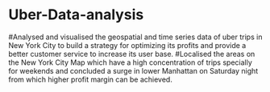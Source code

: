 # Uber-Data-analysis
#Analysed and visualised the geospatial and time series data of uber trips in New York City to build a strategy
  for optimizing its profits and provide a better customer service to increase its user base.
#Localised the areas on the New York City Map which have a high concentration of trips specially for weekends
  and concluded a surge in lower Manhattan on Saturday night from which higher profit margin can be achieved.
